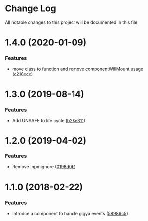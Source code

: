 # Change Log

All notable changes to this project will be documented in this file.

# 1.4.0 (2020-01-09)


### Features

* move class to function and remove componentWillMount usage ([c216eec](https://github.com/SUI-Components/schibsted-spain-components/commit/c216eec130cb38fd93e5a432395bfeaaed58c10f))



# 1.3.0 (2019-08-14)


### Features

* Add UNSAFE to life cycle ([b28e311](https://github.com/SUI-Components/schibsted-spain-components/commit/b28e311c78f1f8a8920012a2e7bf54c73daebf57))



# 1.2.0 (2019-04-02)


### Features

* Remove .npmignore ([0198d0b](https://github.com/SUI-Components/schibsted-spain-components/commit/0198d0b97c008d14e1ed27a9b262f1606de953a5))



# 1.1.0 (2018-02-22)


### Features

* introdce a component to handle gigya events ([58986c5](https://github.com/SUI-Components/schibsted-spain-components/commit/58986c5319aa2593618655749bbdb6f0786b1161))



